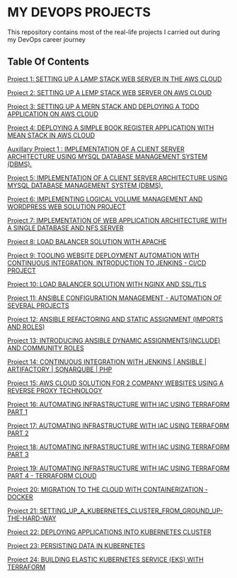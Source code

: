 # MY DEVOPS PROJECTS
This repository contains most of the real-life projects I carried out during my DevOps career journey

## Table Of Contents
[Project 1: SETTING UP A LAMP STACK WEB SERVER IN THE AWS CLOUD](https://github.com/meetmayowa/DevOps-PBL/blob/main/Project1_Setting_up_a_LAMP_stack_web_server_in_the_aws_cloud/project1.md)

[Project 2: SETTING UP A LEMP STACK WEB SERVER ON AWS CLOUD]()

[Project 3: SETTING UP A MERN STACK AND DEPLOYING A TODO APPLICATION ON AWS CLOUD](https://github.com/meetmayowa/DevOps-PBL/blob/main/project3.md)

[Project 4: DEPLOYING A SIMPLE BOOK REGISTER APPLICATION WITH MEAN STACK IN AWS CLOUD](https://github.com/meetmayowa/DevOps-PBL/blob/main/project4.md)

[Auxillary Project 1 : IMPLEMENTATION OF A CLIENT SERVER ARCHITECTURE USING MYSQL DATABASE MANAGEMENT SYSTEM (DBMS).](https://github.com/meetmayowa/DevOps-PBL/blob/main/project5.md)

[Project 5: IMPLEMENTATION OF A CLIENT SERVER ARCHITECTURE USING MYSQL DATABASE MANAGEMENT SYSTEM (DBMS).](https://github.com/meetmayowa/DevOps-PBL/blob/main/project5.md)

[Project 6: IMPLEMENTING LOGICAL VOLUME MANAGEMENT AND WORDPRESS WEB SOLUTION PROJECT](https://github.com/meetmayowa/DevOps-PBL/blob/main/Project6-Implementing_lvs_and_wordpress_web_solution_project/project6.md)

[Project 7: IMPLEMENTATION OF WEB APPLICATION ARCHITECTURE WITH A SINGLE DATABASE AND NFS SERVER](https://github.com/meetmayowa/DevOps-PBL/blob/main/Project7-Implementation_of_web_application_architecture_with_a_single_database_and_nfs_server/project7.md)


[Project 8: LOAD BALANCER SOLUTION WITH APACHE](https://github.com/meetmayowa/DevOps-PBL/blob/main/Project8_Load_balancer_solution_with_apache/project8.md)
 
 
[Project 9: TOOLING WEBSITE DEPLOYMENT AUTOMATION WITH CONTINUOUS INTEGRATION. INTRODUCTION TO JENKINS - CI/CD PROJECT](https://github.com/meetmayowa/DevOps-PBL/blob/main/Project9_Working_with_Jenkins_CICD_project/project9.md)


[Project 10: LOAD BALANCER SOLUTION WITH NGINX AND SSL/TLS](https://github.com/meetmayowa/DevOps-PBL/blob/main/Project10_Load_balancer_solution_with_NGINX_and_SSL_TLS/project10.md)


[Project 11: ANSIBLE CONFIGURATION MANAGEMENT - AUTOMATION OF SEVERAL PROJECTS](https://github.com/meetmayowa/DevOps-PBL/blob/main/Project6-Implementing_lvs_and_wordpress_web_solution_project/project11.md)

[Project 12: ANSIBLE REFACTORING AND STATIC ASSIGNMENT (IMPORTS AND ROLES)](https://github.com/meetmayowa/DevOps-PBL/blob/main/Project12_Ansible_Refactoring_And_Static_Assignement_(Imports_And_Roles)/project12.md)

[Project 13: INTRODUCING ANSIBLE DYNAMIC ASSIGNMENTS(INCLUDE) AND COMMUNITY ROLES](https://github.com/meetmayowa/DevOps-PBL/blob/main/Project13_Ansible_Dynamic_Assignments_(Include)_And_Community_Roles/project13.md)

[Project 14: CONTINUOUS INTEGRATION WITH JENKINS | ANSIBLE | ARTIFACTORY | SONARQUBE | PHP](https://github.com/meetmayowa/DevOps-PBL/blob/main/Project14_Continuous_Integration_With_Jenkins_Ansible_Artifactory_Sonarqube_php/project14.md)

[Project 15: AWS CLOUD SOLUTION FOR 2 COMPANY WEBSITES USING A REVERSE PROXY TECHNOLOGY](https://github.com/meetmayowa/DevOps-PBL/blob/main/Project15_AWS_Cloud_Solution_For_2_Company_Websites_Using_A_Reverse_Proxy_Technology/project15.md)


[Project 16: AUTOMATING INFRASTRUCTURE WITH IAC USING TERRAFORM PART 1](https://github.com/meetmayowa/DevOps-PBL/blob/main/Project16_Automate_Infrastructure_With_IAC_Using_Terraform_Part_1/project16.md)

[Project 17: AUTOMATING INFRASTRUCTURE WITH IAC USING TERRAFORM PART 2](https://github.com/meetmayowa/DevOps-PBL/blob/main/Project17_Automate_Infrastructure_With_IAC_Using_Terraform_Part_2/project17.md)

[Project 18: AUTOMATING INFRASTRUCTURE WITH IAC USING TERRAFORM PART 3](https://github.com/meetmayowa/DevOps-PBL/blob/main/Project18_Automate_Infrastructure_With_IAC_Using_Terraform_Part_3/project18.md)

[Project 19: AUTOMATING INFRASTRUCTURE WITH IAC USING TERRAFORM PART 4 - TERRAFORM CLOUD](https://github.com/meetmayowa/DevOps-PBL/blob/main/Project19_Automate_Infrastructure_With_IAC_Using_Terraform_Part_4/project19.md)

[Project 20: MIGRATION TO THE CLOUD WITH CONTAINERIZATION - DOCKER](https://github.com/meetmayowa/DevOps-PBL/blob/main/Project20_Migration_To_The_Cloud_With_Containerization_Part1-Docker_And_Docker_Composer/project20.md)

[Project 21: SETTING_UP_A_KUBERNETES_CLUSTER_FROM_GROUND_UP-THE-HARD-WAY](https://github.com/meetmayowa/DevOps-PBL/)

[Project 22: DEPLOYING APPLICATIONS INTO KUBERNETES CLUSTER](https://github.com/meetmayowa/DevOps-PBL/blob/main/Project22-Deploying-Applications-Into-Kubernetes-Cluster/project22.md)

[Project 23: PERSISTING DATA IN KUBERNETES](https://github.com/meetmayowa/DevOps-PBL/blob/main/Project23-Persisting-Data-In-Kubernetes/project23.md)


[Project 24: BUILDING ELASTIC KUBERNETES SERVICE (EKS) WITH TERRAFORM](https://github.com/meetmayowa/DevOps-PBL/blob/main/Project24-Building_Elastic_Kubernetes_Service_EKS_with_Terraform/project24.md)
